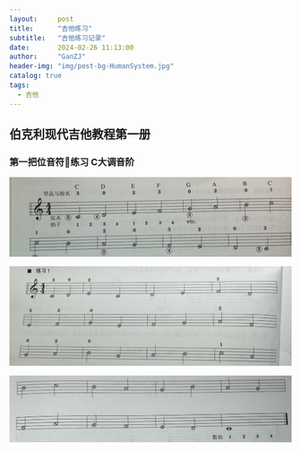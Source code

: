 ```yaml
---
layout:     post
title:      "吉他练习"
subtitle:   "吉他练习记录"
date:       2024-02-26 11:13:00
author:     "GanZJ"
header-img: "img/post-bg-HumanSystem.jpg"
catalog: true
tags:
  - 吉他
---
```


## 伯克利现代吉他教程第一册

### 第一把位音符🎵练习 C大调音阶

![image-20240614213805776](/img/in-post/image-20240614213805776.png)

![image-20240614214945060](/img/in-post/image-20240614214945060.png)

![image-20240614215023336](/img/in-post/image-20240614215023336.png)